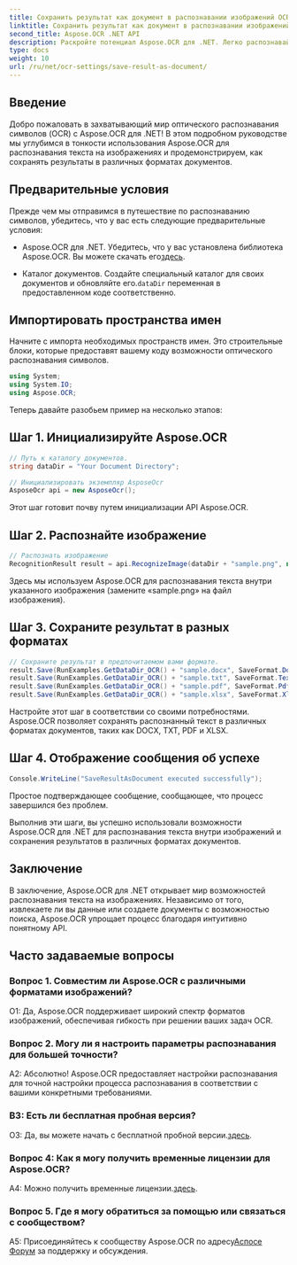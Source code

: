 ```yaml
---
title: Сохранить результат как документ в распознавании изображений OCR
linktitle: Сохранить результат как документ в распознавании изображений OCR
second_title: Aspose.OCR .NET API
description: Раскройте потенциал Aspose.OCR для .NET. Легко распознавайте текст на изображениях и сохраняйте результаты в различных форматах документов.
type: docs
weight: 10
url: /ru/net/ocr-settings/save-result-as-document/
---
```

## Введение

Добро пожаловать в захватывающий мир оптического распознавания символов (OCR) с Aspose.OCR для .NET! В этом подробном руководстве мы углубимся в тонкости использования Aspose.OCR для распознавания текста на изображениях и продемонстрируем, как сохранять результаты в различных форматах документов.

## Предварительные условия

Прежде чем мы отправимся в путешествие по распознаванию символов, убедитесь, что у вас есть следующие предварительные условия:

-  Aspose.OCR для .NET. Убедитесь, что у вас установлена библиотека Aspose.OCR. Вы можете скачать его[здесь](https://releases.aspose.com/ocr/net/).

-  Каталог документов. Создайте специальный каталог для своих документов и обновляйте его.`dataDir` переменная в предоставленном коде соответственно.

## Импортировать пространства имен

Начните с импорта необходимых пространств имен. Это строительные блоки, которые предоставят вашему коду возможности оптического распознавания символов.

```csharp
using System;
using System.IO;
using Aspose.OCR;
```

Теперь давайте разобьем пример на несколько этапов:

## Шаг 1. Инициализируйте Aspose.OCR

```csharp
// Путь к каталогу документов.
string dataDir = "Your Document Directory";

// Инициализировать экземпляр AsposeOcr
AsposeOcr api = new AsposeOcr();
```

Этот шаг готовит почву путем инициализации API Aspose.OCR.

## Шаг 2. Распознайте изображение

```csharp
// Распознать изображение
RecognitionResult result = api.RecognizeImage(dataDir + "sample.png", new RecognitionSettings { });
```

Здесь мы используем Aspose.OCR для распознавания текста внутри указанного изображения (замените «sample.png» на файл изображения).

## Шаг 3. Сохраните результат в разных форматах

```csharp
// Сохраните результат в предпочитаемом вами формате.
result.Save(RunExamples.GetDataDir_OCR() + "sample.docx", SaveFormat.Docx);
result.Save(RunExamples.GetDataDir_OCR() + "sample.txt", SaveFormat.Text);
result.Save(RunExamples.GetDataDir_OCR() + "sample.pdf", SaveFormat.Pdf);
result.Save(RunExamples.GetDataDir_OCR() + "sample.xlsx", SaveFormat.Xlsx);
```

Настройте этот шаг в соответствии со своими потребностями. Aspose.OCR позволяет сохранять распознанный текст в различных форматах документов, таких как DOCX, TXT, PDF и XLSX.

## Шаг 4. Отображение сообщения об успехе

```csharp
Console.WriteLine("SaveResultAsDocument executed successfully");
```

Простое подтверждающее сообщение, сообщающее, что процесс завершился без проблем.

Выполнив эти шаги, вы успешно использовали возможности Aspose.OCR для .NET для распознавания текста внутри изображений и сохранения результатов в различных форматах документов.

## Заключение

В заключение, Aspose.OCR для .NET открывает мир возможностей распознавания текста на изображениях. Независимо от того, извлекаете ли вы данные или создаете документы с возможностью поиска, Aspose.OCR упрощает процесс благодаря интуитивно понятному API.

## Часто задаваемые вопросы

### Вопрос 1. Совместим ли Aspose.OCR с различными форматами изображений?

О1: Да, Aspose.OCR поддерживает широкий спектр форматов изображений, обеспечивая гибкость при решении ваших задач OCR.

### Вопрос 2. Могу ли я настроить параметры распознавания для большей точности?

А2: Абсолютно! Aspose.OCR предоставляет настройки распознавания для точной настройки процесса распознавания в соответствии с вашими конкретными требованиями.

### В3: Есть ли бесплатная пробная версия?

 О3: Да, вы можете начать с бесплатной пробной версии.[здесь](https://releases.aspose.com/).

### Вопрос 4: Как я могу получить временные лицензии для Aspose.OCR?

 A4: Можно получить временные лицензии.[здесь](https://purchase.aspose.com/temporary-license/).

### Вопрос 5. Где я могу обратиться за помощью или связаться с сообществом?

 A5: Присоединяйтесь к сообществу Aspose.OCR по адресу[Аспосе Форум](https://forum.aspose.com/c/ocr/16) за поддержку и обсуждения.